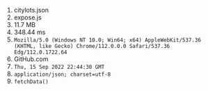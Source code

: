 1. citylots.json
2. expose.js
3. 11.7 MB
4. 348.44 ms
5. `Mozilla/5.0 (Windows NT 10.0; Win64; x64) AppleWebKit/537.36 (KHTML, like Gecko) Chrome/112.0.0.0 Safari/537.36 Edg/112.0.1722.64`
6. GitHub.com
7. `Thu, 15 Sep 2022 22:44:30 GMT`
8. `application/json; charset=utf-8`
9. `fetchData()`
